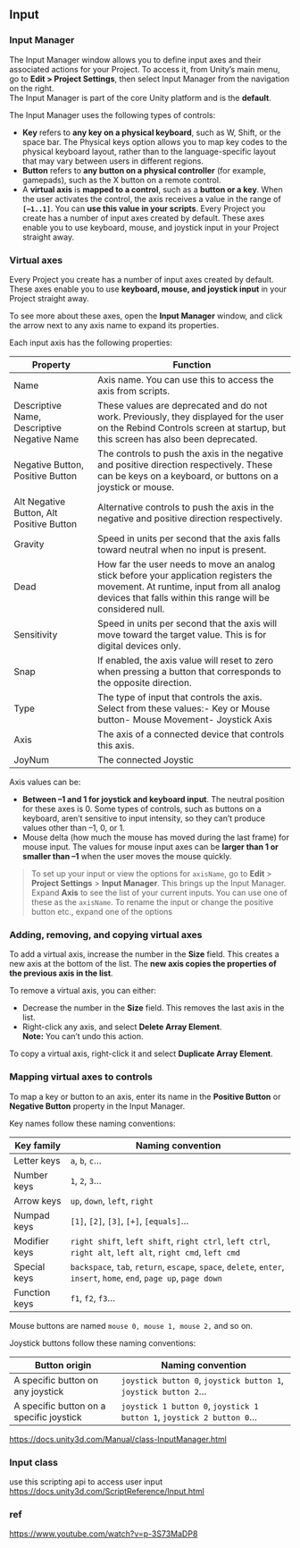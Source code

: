 ## Input

### Input Manager
The Input Manager window allows you to define input axes and their associated actions for your Project. To access it, from Unity’s main menu, go to **Edit > Project Settings**, then select Input Manager from the navigation on the right. \
The Input Manager is part of the core Unity platform and is the **default**.

The Input Manager uses the following types of controls:

- **Key** refers to **any key on a physical keyboard**, such as W, Shift, or the space bar. The Physical keys option allows you to map key codes to the physical keyboard layout, rather than to the language-specific layout that may vary between users in different regions.
- **Button** refers to **any button on a physical controller** (for example, gamepads), such as the X button on a remote control.
- A **virtual axis** is **mapped to a control**, such as a **button or a key**. When the user activates the control, the axis receives a value in the range of **`[–1..1]`**. You can **use this value in your scripts**. Every Project you create has a number of input axes created by default. These axes enable you to use keyboard, mouse, and joystick input in your Project straight away.


### Virtual axes
Every Project you create has a number of input axes created by default. These axes enable you to use **keyboard, mouse, and joystick input** in your Project straight away.

To see more about these axes, open the **Input Manager** window, and click the arrow next to any axis name to expand its properties.

Each input axis has the following properties:

| Property | Function |
| --- | --- |
| Name | Axis name. You can use this to access the axis from scripts. |
| Descriptive Name, Descriptive Negative Name | These values are deprecated and do not work. Previously, they displayed for the user on the Rebind Controls screen at startup, but this screen has also been deprecated. |
| Negative Button, Positive Button | The controls to push the axis in the negative and positive direction respectively. These can be keys on a keyboard, or buttons on a joystick or mouse. |
| Alt Negative Button, Alt Positive Button | Alternative controls to push the axis in the negative and positive direction respectively. |
| Gravity | Speed in units per second that the axis falls toward neutral when no input is present. |
| Dead | How far the user needs to move an analog stick before your application registers the movement. At runtime, input from all analog devices that falls within this range will be considered null. |
| Sensitivity | Speed in units per second that the axis will move toward the target value. This is for digital devices only. |
| Snap | If enabled, the axis value will reset to zero when pressing a button that corresponds to the opposite direction. |
| Type | The type of input that controls the axis. Select from these values:- Key or Mouse button- Mouse Movement- Joystick Axis |
| Axis | The axis of a connected device that controls this axis. |
| JoyNum | The connected Joystic |

Axis values can be:

-   **Between –1 and 1 for joystick and keyboard input**. The neutral position for these axes is 0. Some types of controls, such as buttons on a keyboard, aren’t sensitive to input intensity, so they can’t produce values other than –1, 0, or 1.
-   Mouse delta (how much the mouse has moved during the last frame) for mouse input. The values for mouse input axes can be **larger than 1 or smaller than –1** when the user moves the mouse quickly.


> To set up your input or view the options for `axisName`, go to **Edit** > **Project Settings** > **Input Manager**. This brings up the Input Manager. Expand **Axis** to see the list of your current inputs. You can use one of these as the `axisName`. To rename the input or change the positive button etc., expand one of the options


### Adding, removing, and copying virtual axes

To add a virtual axis, increase the number in the **Size** field. This creates a new axis at the bottom of the list. The **new axis copies the properties of the previous axis in the list**.

To remove a virtual axis, you can either:

-   Decrease the number in the **Size** field. This removes the last axis in the list.
-   Right-click any axis, and select **Delete Array Element**.  
    **Note:** You can’t undo this action.

To copy a virtual axis, right-click it and select **Duplicate Array Element**.

### Mapping virtual axes to controls

To map a key or button to an axis, enter its name in the **Positive Button** or **Negative Button** property in the Input Manager.

Key names follow these naming conventions:

 
| **Key family** | **Naming convention** |
| --- | --- |
| Letter keys | `a`, `b`, `c`… |
| Number keys | `1`, `2`, `3`… |
| Arrow keys | `up`, `down`, `left`, `right` |
| Numpad keys | `[1]`, `[2]`, `[3]`, `[+]`, `[equals]`… |
| Modifier keys | `right shift`, `left shift`, `right ctrl`, `left ctrl`, `right alt`, `left alt`, `right cmd`, `left cmd` |
| Special keys | `backspace`, `tab`, `return`, `escape`, `space`, `delete`, `enter`, `insert`, `home`, `end`, `page up`, `page down` |
| Function keys | `f1`, `f2`, `f3`… |

Mouse buttons are named `mouse 0, mouse 1, mouse 2,` and so on.

Joystick buttons follow these naming conventions:

 
| **Button origin** | **Naming convention** |
| --- | --- |
| A specific button on any joystick | `joystick button 0`, `joystick button 1`, `joystick button 2`… |
| A specific button on a specific joystick | `joystick 1 button 0`, `joystick 1 button 1`, `joystick 2 button 0`… |

https://docs.unity3d.com/Manual/class-InputManager.html

### Input class 
use this scripting api to access user input \
https://docs.unity3d.com/ScriptReference/Input.html

### ref 
https://www.youtube.com/watch?v=p-3S73MaDP8


